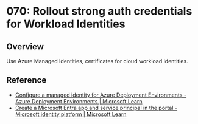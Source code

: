 # 070: Rollout strong auth credentials for Workload Identities

## Overview

Use Azure Managed Identities, certificates for cloud workload identities.

## Reference

* [Configure a managed identity for Azure Deployment Environments - Azure Deployment Environments | Microsoft Learn](https://learn.microsoft.com/en-us/azure/deployment-environments/how-to-configure-managed-identity)
* [Create a Microsoft Entra app and service principal in the portal - Microsoft identity platform | Microsoft Learn](https://learn.microsoft.com/en-us/entra/identity-platform/howto-create-service-principal-portal#option-1-recommended-upload-a-trusted-certificate-issued-by-a-certificate-authority)
